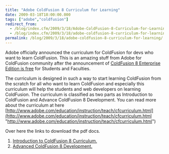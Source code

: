 ```yaml
---
title: "Adobe ColdFusion 8 Curriculum for Learning"
date: 2009-03-18T18:00:00.000
tags: ["adobe","coldfusion"]
redirect_from: 
  - /blog/index.cfm/2009/3/18/Adobe-ColdFusion-8-Curriculum-for-Learning/
  - /blog/index.cfm/2009/3/18/adobe-coldfusion-8-curriculum-for-learning/
permalink: /blog/2009/3/18/adobe-coldfusion-8-curriculum-for-learning/
---
```

Adobe officially announced the curriculum for ColdFusion for devs who want to learn ColdFusion. This is an amazing stuff from Adobe for ColdFusion community after the announcement of [ColdFusion 8 Enterprise Edition is free](https://freeriatools.adobe.com/coldfusion/ "https://freeriatools.adobe.com/coldfusion/") for Students and Faculties.  
 
The curriculum is designed in such a way to start learning ColdFusion from the scratch for all who want to learn ColdFusion and especially this curriculum will help the students and web developers on learning ColdFusion. The curriculum is classified as two parts as Introduction to ColdFusion and Advance ColdFusion 8 Development. You can read more about the curriculum at here  [http://www.adobe.com/education/instruction/teach/cfcurriculum.html](http://www.adobe.com/education/instruction/teach/cfcurriculum.html "http://www.adobe.com/education/instruction/teach/cfcurriculum.html")  

Over here the links to download the pdf docs. 

1.  [Introduction to ColdFusion 8 Curriculum.](http://www.adobe.com/education/instruction/teach/coldfusion/Introduction_to_ColdFusion_8.pdf "http:/www.adobe.com/education/instruction/teach/coldfusion/Introduction_to_ColdFusion_8.pdf")  
2.  [Advanced ColdFusion 8 Development.](http://www.adobe.com/education/instruction/teach/coldfusion/Advanced_ColdFusion_8_Development.pdf "http://www.adobe.com/education/instruction/teach/coldfusion/Advanced_ColdFusion_8_Development.pdf")